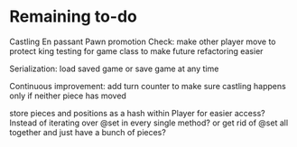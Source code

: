 # Remaining to-do
Castling
En passant
Pawn promotion
Check: make other player move to protect king
testing for game class to make future refactoring easier

Serialization: load saved game or save game at any time

Continuous improvement:
add turn counter to make sure castling happens only if neither piece has moved

store pieces and positions as a hash within Player for easier access?
Instead of iterating over @set in every single method?
or get rid of @set all together and just have a bunch of pieces?
